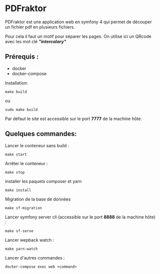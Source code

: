 # PDFraktor

PDFraktor est une application web en symfony 4 qui permet de découper un fichier pdf en plusieurs fichiers.

Pour cela il faut un motif pour séparer les pages. On utilise ici un QRcode avec les mot clé **_"intercalary"_**

## Prérequis :
- docker
- docker-compose

Installation:

```shell script
make build
```
ou
```shell script
sudo make build
```
Par défaut le site est accessible sur le port **7777** de la machine hôte.

## Quelques commandes:
Lancer le conteneur sans build :
```shell script
make start
```

Arrêter le conteneur :
```shell script
make stop
```

installer les paquets composer et yarn
```shell script
make install
```

Migration de la base de données
```shell script
make sf-migration
```

Lancer symfony server cli (accessible sur le port **8888** de la machine hôte) :
```shell script
make sf-serve
```
Lancer wepback watch :
```shell script
make yarn-watch
```

Lancer d'autres commandes :
```shell script
docker-compose exec web <command>
```

